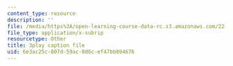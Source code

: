 ```yaml
---
content_type: resource
description: ''
file: /media/https%3A/open-learning-course-data-rc.s3.amazonaws.com/22-01-introduction-to-nuclear-engineering-and-ionizing-radiation-fall-2016/6e3ac25c807d59ac8d6cef47bb094676_SgM2wxELF4U.vtt
file_type: application/x-subrip
resourcetype: Other
title: 3play caption file
uid: 6e3ac25c-807d-59ac-8d6c-ef47bb094676
---
```

